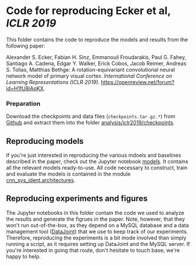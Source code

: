 # Code for reproducing Ecker et al, *ICLR 2019*

This folder contains the code to reproduce the models and results from the following paper:

Alexander S. Ecker, Fabian H. Sinz, Emmanouil Froudarakis, Paul G. Fahey, Santiago A. Cadena, Edgar Y. Walker, Erick Cobos, Jacob Reimer, Andreas S. Tolias, Matthias Bethge: A rotation-equivariant convolutional neural network model of primary visual cortex. *International Conference on Learning Representations (ICLR 2019)*. https://openreview.net/forum?id=H1fU8iAqKX.


### Preparation

Download the checkpoints and data files (`checkpoints.tar.gz.*`) from [Github](https://github.com/aecker/cnn-sys-ident/releases/tag/iclr19-v1.0) and extract them into the folder [analysis/iclr2019/checkpoints](analysis/iclr2019/checkpoints).

## Reproducing models

If you're just interested in reproducing the various mdoels and baselines described in the paper, check out the Jupyter notebook [models](models.ipynb).
It contains all the relevant models ready-to-use.
All code necessary to construct, train and evaluate the models is contained in the module [cnn_sys_ident.architectures](../../cnn_sys_ident/architectures).


## Reproducing experiments and figures

The Jupyter notebooks in this folder contain the code we used to analyze the results and generate the figrues in the paper.
Note, however, that they won't run out-of-the-box, as they depend on a MySQL database and a data management tool ([DataJoint](https://datajoint.io)) that we use to keep track of our experiments.
Therefore, reproducing the experiments is a bit mode involved than simply running a script, as it requires setting up DataJoint and the MySQL server.
If you're interested in going that route, don't hesitate to touch base; we're happy to help.
